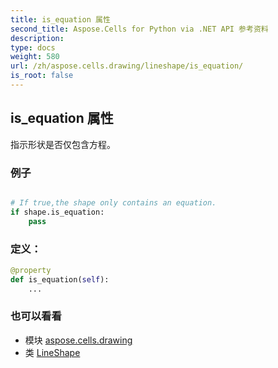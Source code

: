```yaml
---
title: is_equation 属性
second_title: Aspose.Cells for Python via .NET API 参考资料
description:
type: docs
weight: 580
url: /zh/aspose.cells.drawing/lineshape/is_equation/
is_root: false
---
```

## is_equation 属性

指示形状是否仅包含方程。

### 例子

```python

# If true,the shape only contains an equation.
if shape.is_equation:
    pass

```
### 定义：
```python
@property
def is_equation(self):
    ...
```

### 也可以看看
* 模块 [aspose.cells.drawing](../../)
* 类 [LineShape](/cells/python-net/zh/aspose.cells.drawing/lineshape)
